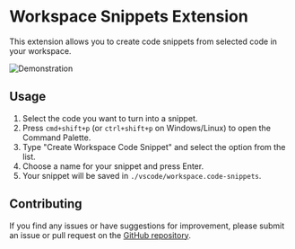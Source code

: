 # Workspace Snippets Extension

This extension allows you to create code snippets from selected code in your workspace.

![Demonstration](https://github.com/feli0x/workspace-code-snippets/blob/main/assets/demo.gif?raw=true)

## Usage

1. Select the code you want to turn into a snippet.
2. Press `cmd+shift+p` (or `ctrl+shift+p` on Windows/Linux) to open the Command Palette.
3. Type "Create Workspace Code Snippet" and select the option from the list.
4. Choose a name for your snippet and press Enter.
5. Your snippet will be saved in `./vscode/workspace.code-snippets`.

## Contributing

If you find any issues or have suggestions for improvement, please submit an issue or pull request on the [GitHub repository](https://github.com/feli0x/workspace-code-snippets).
